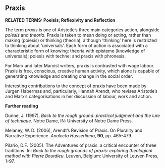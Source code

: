 ## Praxis

**RELATED TERMS: Poeisis; Reflexivity and Reflection**

The term _praxis_ is one of Aristotle’s three main categories action, alongside _poiesis_ and _theoria_. Praxis is taken to mean doing or acting, rather than making (poiesis) or thinking (theoria), although 'thinking' here is restricted to thinking about 'universals'. Each form of action is associated with a characteristic form of knowing: theoria with episteme (knowledge of universals); poiesis with techne; and praxis with phronesis.

For Marx and later Marxist writers, praxis is contrasted with wage labour. Praxis is free, conscious, creative human activity, which alone is capable of generating knowledge and creating change in the social order.

Interesting contributions to the concept of praxis have been made by Jurgen Habermas and, particularly, Hannah Arendt, who revises Aristotle’s and Marx’s categorisations in her discussion of labour, work and action.

**Further reading**

Dunne, J. (1997). _Back to the rough ground: practical judgment and the lure of technique_. Notre Dame, IN: University of Notre Dame Press.

Melaney, W. D. (2006), Arendt’s Revision of Praxis: On Plurality and Narrative Experience. _Analecta Husserliana_, **90**, pp. 465-479.

Pilario, D.F. (2005). The Adventures of praxis: a critical encounter of three traditions. In: _Back to the rough grounds of praxis: exploring theological method with Pierre Bourdieu_. Leuven, Belgium: University of Leuven Press, 1–97.

